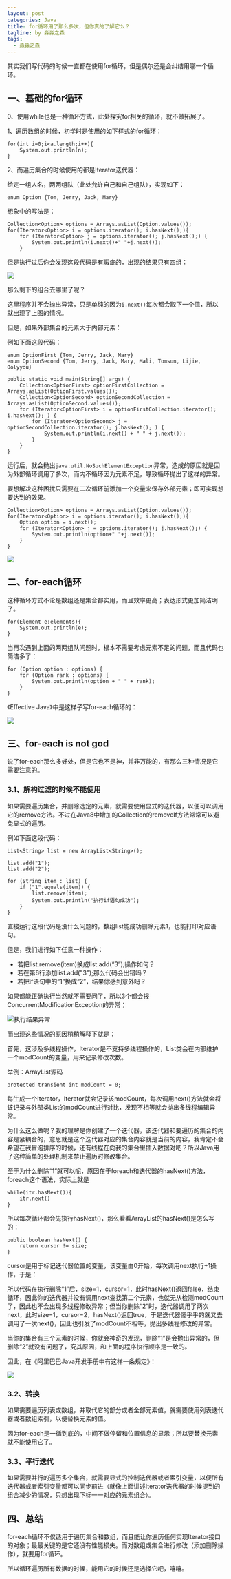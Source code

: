 ```yaml
---
layout: post
categories: Java
title: for循环用了那么多次，但你真的了解它么？
tagline: by 淼淼之森
tags: 
  - 淼淼之森
---
```


其实我们写代码的时候一直都在使用for循环，但是偶尔还是会纠结用哪一个循环。
<!--more-->

## 一、基础的for循环
0、使用while也是一种循环方式，此处探究for相关的循环，就不做拓展了。

1、遍历数组的时候，初学时是使用的如下样式的for循环：
```
for(int i=0;i<a.length;i++){
    System.out.println(n);
}
```
2、而遍历集合的时候使用的都是Iterator迭代器：

给定一组人名，两两组队（此处允许自己和自己组队），实现如下：
```
enum Option {Tom, Jerry, Jack, Mary}
```
想象中的写法是：
```
Collection<Option> options = Arrays.asList(Option.values());
for(Iterator<Option> i = options.iterator(); i.hasNext();){
    for (Iterator<Option> j = options.iterator(); j.hasNext();) {
        System.out.println(i.next()+" "+j.next());
    }
```
但是执行过后你会发现这段代码是有瑕疵的，出现的结果只有四组：

![](http://www.justdojava.com/assets/images/2019/java/image-mmzsblog/2019-12/01/1.jpg) 

那么剩下的组合去哪里了呢？

这里程序并不会抛出异常，只是单纯的因为`i.next()`每次都会取下一个值，所以就出现了上图的情况。

但是，如果外部集合的元素大于内部元素：

例如下面这段代码：
```
enum OptionFirst {Tom, Jerry, Jack, Mary}
enum OptionSecond {Tom, Jerry, Jack, Mary, Mali, Tomsun, Lijie, Oolyyou}

public static void main(String[] args) {
    Collection<OptionFirst> optionFirstCollection = Arrays.asList(OptionFirst.values());
    Collection<OptionSecond> optionSecondCollection = Arrays.asList(OptionSecond.values());
    for (Iterator<OptionFirst> i = optionFirstCollection.iterator(); i.hasNext(); ) {
        for (Iterator<OptionSecond> j = optionSecondCollection.iterator(); j.hasNext(); ) {
            System.out.println(i.next() + " " + j.next());
        }
    }
}
```
运行后，就会抛出`java.util.NoSuchElementException`异常，造成的原因就是因为外部循环调用了多次，而内不循环因为元素不足，导致循环抛出了这样的异常。

要想解决这种困扰只需要在二次循环前添加一个变量来保存外部元素；即可实现想要达到的效果。

```
Collection<Option> options = Arrays.asList(Option.values());
for(Iterator<Option> i = options.iterator(); i.hasNext();){
    Option option = i.next();
    for (Iterator<Option> j = options.iterator(); j.hasNext();) {
        System.out.println(option+" "+j.next());
    }
}
```

![](http://www.justdojava.com/assets/images/2019/java/image-mmzsblog/2019-12/01/2.jpg) 


## 二、for-each循环
这种循环方式不论是数组还是集合都实用，而且效率更高；表达形式更加简洁明了。
```
for(Element e:elements){
    System.out.println(e);
}
```
当再次遇到上面的两两组队问题时，根本不需要考虑元素不足的问题，而且代码也简洁多了：
```
for (Option option : options) {
    for (Option rank : options) {
        System.out.println(option + " " + rank);
    }
}
```
《Effective Java》中是这样子写for-each循环的：

![](http://www.justdojava.com/assets/images/2019/java/image-mmzsblog/2019-12/01/3.jpg) 

## 三、for-each is not god
说了for-each那么多好处，但是它也不是神，并非万能的，有那么三种情况是它需要注意的。
### 3.1、解构过滤的时候不能使用
如果需要遍历集合，并删除选定的元素，就需要使用显式的迭代器，以便可以调用它的remove方法。不过在Java8中增加的Collection的removeIf方法常常可以避免显式的遍历。

例如下面这段代码：
```
List<String> list = new ArrayList<String>();

list.add("1");
list.add("2");

for (String item : list) {
    if ("1".equals(item)) {
        list.remove(item);
        System.out.println("执行if语句成功");
    }
}
```
直接运行这段代码是没什么问题的，数组list能成功删除元素1，也能打印对应语句。

但是，我们进行如下任意一种操作：
- 若把list.remove(item)换成list.add(“3”);操作如何？
- 若在第6行添加list.add("3");那么代码会出错吗？
- 若把if语句中的“1”换成“2”，结果你感到意外吗？

如果都能正确执行当然就不需要问了，所以3个都会报ConcurrentModificationException的异常；

![执行结果异常](http://www.justdojava.com/assets/images/2019/java/image-mmzsblog/2019-12/01/4.jpg) 

而出现这些情况的原因稍稍解释下就是：

首先，这涉及多线程操作，Iterator是不支持多线程操作的，List类会在内部维护一个modCount的变量，用来记录修改次数。

举例：ArrayList源码
```
protected transient int modCount = 0;
```
每生成一个Iterator，Iterator就会记录该modCount，每次调用next()方法就会将该记录与外部类List的modCount进行对比，发现不相等就会抛出多线程编辑异常。

为什么这么做呢？我的理解是你创建了一个迭代器，该迭代器和要遍历的集合的内容是紧耦合的，意思就是这个迭代器对应的集合内容就是当前的内容，我肯定不会希望在我冒泡排序的时候，还有线程在向我的集合里插入数据对吧？所以Java用了这种简单的处理机制来禁止遍历时修改集合。

至于为什么删除“1”就可以呢，原因在于foreach和迭代器的hasNext()方法，foreach这个语法，实际上就是
```
while(itr.hasNext()){
    itr.next()
}
```
所以每次循环都会先执行hasNext()，那么看看ArrayList的hasNext()是怎么写的：
```
public boolean hasNext() {
    return cursor != size;
}
```
cursor是用于标记迭代器位置的变量，该变量由0开始，每次调用next执行+1操作，于是：

所以代码在执行删除“1”后，size=1，cursor=1，此时hasNext()返回false，结束循环，因此你的迭代器并没有调用next查找第二个元素，也就无从检测modCount了，因此也不会出现多线程修改异常；但当你删除“2”时，迭代器调用了两次next，此时size=1，cursor=2，hasNext()返回true，于是迭代器傻乎乎的就又去调用了一次next()，因此也引发了modCount不相等，抛出多线程修改的异常。

当你的集合有三个元素的时候，你就会神奇的发现，删除“1”是会抛出异常的，但删除“2”就没有问题了，究其原因，和上面的程序执行顺序是一致的。

因此，在《阿里巴巴Java开发手册中有这样一条规定》：

![](http://www.justdojava.com/assets/images/2019/java/image-mmzsblog/2019-12/01/5.jpg) 

### 3.2、转换
如果需要遍历列表或数组，并取代它的部分或者全部元素值，就需要使用列表迭代器或者数组索引，以便替换元素的值。

因为for-each是一循到底的，中间不做停留和位置信息的显示；所以要替换元素就不能使用它了。

### 3.3、平行迭代
如果需要并行的遍历多个集合，就需要显式的控制迭代器或者索引变量，以便所有迭代器或者索引变量都可以同步前进（就像上面讲述Iterator迭代器的时候提到的组合减少的情况，只想出现下标一一对应的元素组合）。

## 四、总结
for-each循环不仅适用于遍历集合和数组，而且能让你遍历任何实现Iterator接口的对象；最最关键的是它还没有性能损失。而对数组或集合进行修改（添加删除操作），就要用for循环。

所以循环遍历所有数据的时候，能用它的时候还是选择它吧，嘻嘻。
